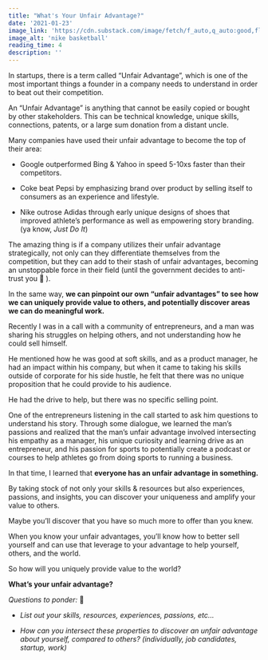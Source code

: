 ```yaml
---
title: "What's Your Unfair Advantage?"
date: '2021-01-23'
image_link: 'https://cdn.substack.com/image/fetch/f_auto,q_auto:good,fl_progressive:steep/https%3A%2F%2Fbucketeer-e05bbc84-baa3-437e-9518-adb32be77984.s3.amazonaws.com%2Fpublic%2Fimages%2Fccafb656-890a-4441-950d-22d5ff162360_6720x4480.jpeg'
image_alt: 'nike basketball'
reading_time: 4
description: ''
---
```

In startups, there is a term called “Unfair Advantage”, which is one of the most important things a founder in a company needs to understand in order to beat out their competition.

An “Unfair Advantage” is anything that cannot be easily copied or bought by other stakeholders. This can be technical knowledge, unique skills, connections, patents, or a large sum donation from a distant uncle.

Many companies have used their unfair advantage to become the top of their area:

- Google outperformed Bing & Yahoo in speed 5-10xs faster than their competitors.

- Coke beat Pepsi by emphasizing brand over product by selling itself to consumers as an experience and lifestyle.

- Nike outrose Adidas through early unique designs of shoes that improved athlete’s performance as well as empowering story branding. (ya know, _Just Do It_)

The amazing thing is if a company utilizes their unfair advantage strategically, not only can they differentiate themselves from the competition, but they can add to their stash of unfair advantages, becoming an unstoppable force in their field (until the government decides to anti-trust you 👀 ).

In the same way, **we can pinpoint our own “unfair advantages” to see how we can uniquely provide value to others, and potentially discover areas we can do meaningful work.**

Recently I was in a call with a community of entrepreneurs, and a man was sharing his struggles on helping others, and not understanding how he could sell himself.

He mentioned how he was good at soft skills, and as a product manager, he had an impact within his company, but when it came to taking his skills outside of corporate for his side hustle, he felt that there was no unique proposition that he could provide to his audience.

He had the drive to help, but there was no specific selling point.

One of the entrepreneurs listening in the call started to ask him questions to understand his story. Through some dialogue, we learned the man’s passions and realized that the man’s unfair advantage involved intersecting his empathy as a manager, his unique curiosity and learning drive as an entrepreneur, and his passion for sports to potentially create a podcast or courses to help athletes go from doing sports to running a business.

In that time, I learned that **everyone has an unfair advantage in something.**

By taking stock of not only your skills & resources but also experiences, passions, and insights, you can discover your uniqueness and amplify your value to others.

Maybe you’ll discover that you have so much more to offer than you knew.

When you know your unfair advantages, you’ll know how to better sell yourself and can use that leverage to your advantage to help yourself, others, and the world.

So how will you uniquely provide value to the world?

**What’s your unfair advantage?**

_Questions to ponder:_ 🤔

- _List out your skills, resources, experiences, passions, etc…_

- _How can you intersect these properties to discover an unfair advantage about yourself, compared to others? (individually, job candidates, startup, work)_